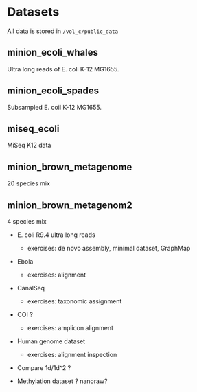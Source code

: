 # Datasets

All data is stored in ``/vol_c/public_data``

## minion_ecoli_whales

Ultra long reads of E. coli K-12 MG1655.

## minion_ecoli_spades

Subsampled E. coil K-12 MG1655.

## miseq_ecoli

MiSeq K12 data

## minion_brown_metagenome

20 species mix

## minion_brown_metagenom2

4 species mix

- E. coli R9.4 ultra long reads
  - exercises: de novo assembly, minimal dataset, GraphMap

- Ebola
  - exercises: alignment

- CanalSeq
  - exercises: taxonomic assignment

- COI ?
  - exercises: amplicon alignment

- Human genome dataset
  - exercises: alignment inspection

- Compare 1d/1d^2 ?


- Methylation dataset ? nanoraw?

